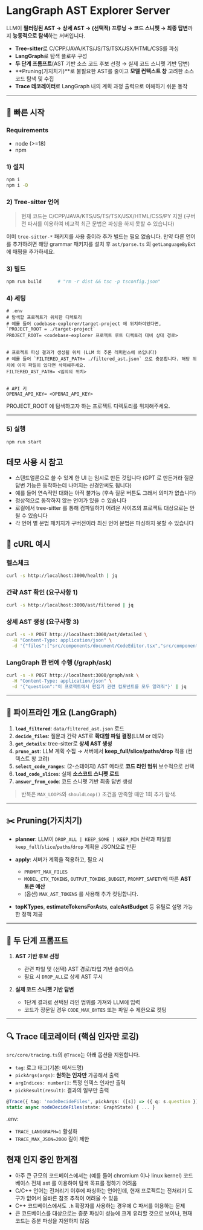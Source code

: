 # LangGraph AST Explorer Server

LLM이 **필터링된 AST → 상세 AST → (선택적) 프루닝 → 코드 스니펫 → 최종 답변**까지 **능동적으로 탐색**하는 서버입니다.

* **Tree-sitter**로 C/CPP/JAVA/KTS/JS/TS/TSX/JSX/HTML/CSS를 파싱
* **LangGraph**로 탐색 플로우 구성
* **두 단계 프롬프트**(AST 기반 소스 코드 후보 선정 → 실제 코드 스니펫 기반 답변)
* **Pruning(가지치기)**로 불필요한 AST를 줄이고 **모델 컨텍스트 창** 고려한 소스 코드 탐색 및 수집
* **Trace 데코레이터**로 LangGraph 내의 계획 과정 출력으로 이해하기 쉬운 동작

---

## 🚀 빠른 시작

### Requirements
- node (>=18)
- npm

### 1) 설치

```bash
npm i
npm i -D
```

### 2) Tree-sitter 언어

> 현재 코드는 C/CPP/JAVA/KTS/JS/TS/TSX/JSX/HTML/CSS/PY 지원 (구버전 파서를 이용하여 비교적 최근 문법은 파싱을 하지 못할 수 있습니다)

이미 `tree-sitter-*` 패키지를 사용 중이라 추가 빌드는 필요 없습니다.
만약 다른 언어를 추가하려면 해당 grammar 패키지를 설치 후 `ast/parse.ts` 의 `getLanguageByExt`에 매핑을 추가하세요.

### 3) 빌드

```bash
npm run build      # "rm -r dist && tsc -p tsconfig.json"
```

### 4) 세팅
```
# .env
# 탐색할 프로젝트가 위치한 디렉토리
# 예를 들어 codebase-explorer/target-project 에 위치하여있다면, `PROJECT_ROOT = ./target-project`
PROJECT_ROOT= <codebase-explorer 프로젝트 루트 디렉토리 대비 상대 경로>


# 프로젝트 파싱 결과가 생성될 위치 (LLM 의 추론 레퍼런스에 쓰입니다)
# 예를 들어 `FILTERED_AST_PATH= ./filtered_ast.json` 으로 충분합니다. 해당 위치에 이미 파일이 있다면 삭제해주세요.
FILTERED_AST_PATH= <임의의 위치>


# API 키
OPENAI_API_KEY= <OPENAI_API_KEY>
```

PROJECT_ROOT 에 탐색하고자 하는 프로젝트 디렉토리를 위치해주세요.

---
### 5) 실행
```bash
npm run start
```

## 데모 사용 시 참고
- 스탠드얼론으로 쓸 수 있게 한 UI 는 임시로 만든 것입니다 (GPT 로 만든거라 질문 답변 기능은 동작하는데 나머지는 신경안써도 됩니다)
- 예를 들어 연속적인 대화는 아직 불가능 (후속 질문 버튼도 그래서 의미가 없습니다)
- 정상적으로 동작하지 않는 언어가 있을 수 있습니다
- 로컬에서 tree-sitter 를 통해 컴파일하기 어려운 사이즈의 프로젝트 대상으로는 안될 수 있습니다
- 각 언어 별 문법 패키지가 구버전이라 최신 언어 문법은 파싱하지 못할 수 있습니다

## 🧪 cURL 예시

### 헬스체크

```bash
curl -s http://localhost:3000/health | jq
```

### 간략 AST 확인 (요구사항 1)

```bash
curl -s http://localhost:3000/ast/filtered | jq
```

### 상세 AST 생성 (요구사항 3)

```bash
curl -s -X POST http://localhost:3000/ast/detailed \
  -H "Content-Type: application/json" \
  -d '{"files":["src/components/document/CodeEditor.tsx","src/components/document/MarkdownEditor.tsx"]}' | jq
```

### LangGraph 한 번에 수행 (/graph/ask)

```bash
curl -s -X POST http://localhost:3000/graph/ask \
  -H "Content-Type: application/json" \
  -d '{"question":"이 프로젝트에서 편집기 관련 컴포넌트를 모두 알려줘"}' | jq
```

---

## 🧠 파이프라인 개요 (LangGraph)

1. **`load_filtered`**: `data/filtered_ast.json` 로드
2. **`decide_files`**: 질문과 간략 AST로 **확대할 파일 결정**(LLM or 데모)
3. **`get_details`**: tree-sitter로 **상세 AST 생성**
4. **`prune_ast`**: LLM 계획 수집 → 서버에서 **keep_full/slice/paths/drop** 적용 (컨텍스트 창 고려)
5. **`select_code_ranges`**: (2-스테이지) AST 메타로 **코드 라인 범위** 보수적으로 선택
6. **`load_code_slices`**: 실제 **소스코드 스니펫 로드**
7. **`answer_from_code`**: 코드 스니펫 기반 최종 답변 생성

> 반복은 `MAX_LOOPS`와 `shouldLoop()` 조건을 만족할 때만 1회 추가 탐색.

---

## ✂️ Pruning(가지치기)

* **planner**: LLM이 `DROP_ALL | KEEP_SOME | KEEP_MIN` 전략과 파일별 `keep_full`/`slice`/`paths`/`drop` 계획을 JSON으로 반환
* **apply**: 서버가 계획을 적용하고, 필요 시

  * `PROMPT_MAX_FILES`
  * `MODEL_CTX_TOKENS`, `OUTPUT_TOKENS_BUDGET`, `PROMPT_SAFETY`에 따른 **AST 토큰 예산**
  * (옵션) `MAX_AST_TOKENS`
    를 사용해 추가 컷팅합니다.
* **topKTypes**, **estimateTokensForAsts**, **calcAstBudget** 등 유틸로 설명 가능한 정책 제공

---

## 🧩 두 단계 프롬프트

1. **AST 기반 후보 선정**

   * 관련 파일 및 (선택) AST 경로/타입 기반 슬라이스
   * 필요 시 `DROP_ALL`로 상세 AST 무시

2. **실제 코드 스니펫 기반 답변**

   * 1단계 결과로 선택된 라인 범위를 가져와 LLM에 입력
   * 코드가 장문일 경우 `CODE_MAX_BYTES` 또는 파일 수 제한으로 컷팅

---

## 🔍 Trace 데코레이터 (핵심 인자만 로깅)

`src/core/tracing.ts`의 `@Trace`는 아래 옵션을 지원합니다.

* `tag`: 로그 태그(기본: 메서드명)
* `pickArgs(args)`: **원하는 인자만** 가공해서 출력
* `argIndices: number[]`: 특정 인덱스 인자만 출력
* `pickResult(result)`: 결과의 일부만 출력

```ts
@Trace({ tag: 'nodeDecideFiles', pickArgs: ([s]) => ({ q: s.question }), pickResult: (o: any) => ({ want: o?.wantFiles?.length ?? 0 }) })
static async nodeDecideFiles(state: GraphState) { ... }
```

.env:

* `TRACE_LANGGRAPH=1` 활성화
* `TRACE_MAX_JSON=2000` 길이 제한

## 현재 인지 중인 한계점

- 아주 큰 규모의 코드베이스에서는 (예를 들어 chromium 이나 linux kernel) 코드베이스 전체 ast 를 이용하여 탐색 목표를 정하기 어려움
- C/C++ 언어는 전처리기 이후에 파싱하는 언어인데, 현재 프로젝트는 전처리기 도구가 없어서 올바른 참조 추적이 어려울 수 있음
- C++ 코드베이스에서도 `.h` 확장자를 사용하는 경우에 C 파서를 이용하는 문제
- 큰 코드베이스를 대상으로는 증분 파싱이 성능에 크게 유리할 것으로 보이나, 현재 코드는 증분 파싱을 지원하지 않음